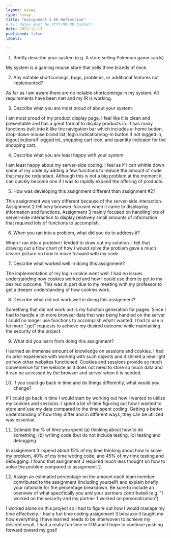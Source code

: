 ```yaml
---
layout: essay
type: essay
title: "Assignment 3 E6 Reflection"
# All dates must be YYYY-MM-DD format!
date: 2022-12-13
published: false
labels:

---
```

1. Briefly describe your system (e.g. A store selling Pokemon game cards)

My system is a gaming mouse store that sells three brands of mice.

2. Any notable shortcomings, bugs, problems, or additional features not implemented?

As far as I am aware there are no notable shortcomings in my system. All requirements have been met and my IR is working.

3. Describe what you are most proud of about your system:

I am most proud of my product display page. I feel like it is clean and presentable and has a great format to display products in. It has many functions built into it like the navigation bar which includes a: home button, drop-down mouse brand list, login indication/log-in button if not logged in, logout button(if logged in), shopping cart icon, and quantity indicator for the shopping cart.

4. Describe what you are least happy with your system:

I am least happy about my server-side coding. I feel as if I can whittle down some of my code by adding a few functions to reduce the amount of code that may be redundant. Although this is not a big problem at the moment it can quickly become one if I was to rapidly expand the offering of products.

5. How was developing this assignment different than assignment #2?

This assignment was very different because of the server-side interaction. Assignment 2 felt very browser-focused when it came to displaying information and functions. Assignment 3 mainly focused on handling lots of server-side interaction to display relatively small amounts of information that required lots of functions to accomplish.

6. When you ran into a problem, what did you do to address it?

When I ran into a problem I tended to draw out my solution. I felt that drawing out a flow chart of how I would solve the problem gave a much clearer picture on how to move forward with my code.

7. Describe what worked well in doing this assignment?

The implementation of my login cookie went well. I had no issues understanding how cookies worked and how I could use them to get to my desired outcome. This was in part due to my meeting with my professor to get a deeper understanding of how cookies work.

8. Describe what did not work well in doing this assignment?

Something that did not work out is my function generation for pages. Since I had to handle a lot more browser data that was being handled on the server I could no longer use functions to accomplish what I wanted. I had to use a lot more “.get” requests to achieve my desired outcome while maintaining the security of the project.

9. What did you learn from doing this assignment?
 
I learned an immense amount of knowledge on sessions and cookies. I had no prior experience with working with such objects and it shined a new light on how other websites functioned. Cookies and sessions provide so much convenience for the website as it does not need to store so much data and it can be accessed by the browser and server when it is needed.

10. If you could go back in time and do things differently, what would you change?

If I could go back in time I would start by working out how I wanted to utilize my cookies and sessions. I spent a lot of time figuring out how I wanted to store and use my data compared to the time spent coding. Getting a better understanding of how they differ and in different ways, they can be utilized was essential.

11. Estimate the % of time you spent (a) thinking about how to do something, (b) writing code (but do not include testing, (c) testing and debugging

In assignment 3 I spend about 15% of my time thinking about how to solve my problem, 40% of my time writing code, and 45% of my time testing and debugging. I found that assignment 3 required much less thought on how to solve the problem compared to assignment 2.

12. Assign an estimated percentage on the amount each team member contributed to the assignment (including yourself) and explain briefly your rationale for the percentage breakdown. Be sure to include an overview of what specifically you and your partners contributed (e.g. “I worked on the security and my partner 1 worked on personalization”)

I worked alone on this project so I had to figure out how I would manage my time effectively. I had a fun time coding assignment 3 because it taught me how everything I have learned needs to be interwoven to achieve my desired result. I had a really fun time in ITM and I hope to continue pushing forward toward my goal!
